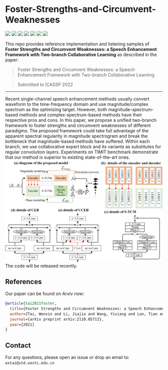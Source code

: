 # Foster-Strengths-and-Circumvent-Weaknesses

![](https://img.shields.io/badge/python-3.7-green)
![](https://img.shields.io/badge/pytorch-1.6-green)
![](https://img.shields.io/badge/cudatoolkit-10.1-green)
![](https://img.shields.io/badge/cuda-11.0-green)
![](https://img.shields.io/badge/cudnn-7.6.5-green)
![](https://img.shields.io/badge/pystoi-0.3.3-green)
![](https://img.shields.io/badge/pypesq-1.2.4-green)

This repo provides reference implementation and listening samples of **Foster Strengths and Circumvent Weaknesses: a Speech Enhancement Framework with Two-branch Collaborative Learning** as described in the paper:

> Foster Strengths and Circumvent Weaknesses: a Speech Enhancement Framework with Two-branch Collaborative Learning

> Submitted to ICASSP 2022

--------------------
Recent single-channel speech enhancement methods usually convert waveform to the time-frequency domain and use magnitude/complex spectrum as the optimizing target. However, both magnitude-spectrum-based methods and complex-spectrum-based methods have their respective pros and cons. In this paper, we propose a unified two-branch framework to foster strengths and circumvent weaknesses of different paradigms. The proposed framework could take full advantage of the apparent spectral regularity in magnitude spectrogram and break the bottleneck that magnitude-based methods have suffered. Within each branch, we use collaborative expert block and its variants as substitutes for regular convolution layers. Experiments on TIMIT benchmark demonstrate that our method is superior to existing state-of-the-art ones. 
![Main Architecture](pics/main.png)
The code will be released recently.

## References
Our paper can be found on Arxiv now:
```bib
@article{tai2021foster,
  title={Foster Strengths and Circumvent Weaknesses: a Speech Enhancement Framework with Two-branch Collaborative Learning},
  author={Tai, Wenxin and Li, Jiajia and Wang, Yixiang and Lan, Tian and Liu, Qiao},
  journal={arXiv preprint arXiv:2110.05713},
  year={2021}
}
```

## Contact

For any questions, please open an issue or drop an email to: `wxtai@std.uestc.edu.cn`
